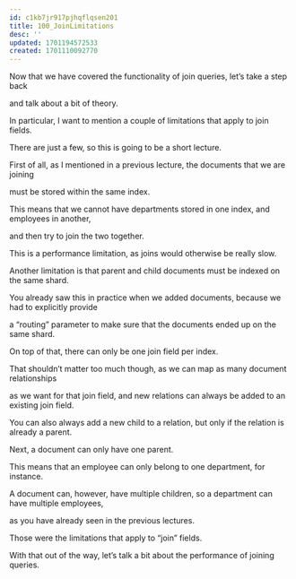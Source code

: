 ```yaml
---
id: c1kb7jr917pjhqflqsen201
title: 100_JoinLimitations
desc: ''
updated: 1701194572533
created: 1701110092770
---
```

Now that we have covered the functionality of join queries, let’s take a step back

and talk about a bit of theory.

In particular, I want to mention a couple of limitations that apply to join fields.

There are just a few, so this is going to be a short lecture.

First of all, as I mentioned in a previous lecture, the documents that we are joining

must be stored within the same index.

This means that we cannot have departments stored in one index, and employees in another,

and then try to join the two together.

This is a performance limitation, as joins would otherwise be really slow.

Another limitation is that parent and child documents must be indexed on the same shard.

You already saw this in practice when we added documents, because we had to explicitly provide

a “routing” parameter to make sure that the documents ended up on the same shard.

On top of that, there can only be one join field per index.

That shouldn’t matter too much though, as we can map as many document relationships

as we want for that join field, and new relations can always be added to an existing join field.

You can also always add a new child to a relation, but only if the relation is already a parent.

Next, a document can only have one parent.

This means that an employee can only belong to one department, for instance.

A document can, however, have multiple children, so a department can have multiple employees,

as you have already seen in the previous lectures.

Those were the limitations that apply to “join” fields.

With that out of the way, let’s talk a bit about the performance of joining queries.
